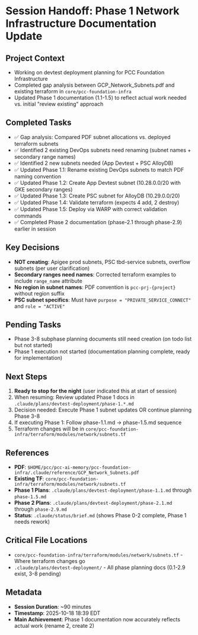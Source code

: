 # Session Handoff: Phase 1 Network Infrastructure Documentation Update

## Project Context
- Working on devtest deployment planning for PCC Foundation Infrastructure
- Completed gap analysis between GCP_Network_Subnets.pdf and existing terraform in `core/pcc-foundation-infra`
- Updated Phase 1 documentation (1.1-1.5) to reflect actual work needed vs. initial "review existing" approach

## Completed Tasks
- ✅ Gap analysis: Compared PDF subnet allocations vs. deployed terraform subnets
- ✅ Identified 2 existing DevOps subnets need renaming (subnet names + secondary range names)
- ✅ Identified 2 new subnets needed (App Devtest + PSC AlloyDB)
- ✅ Updated Phase 1.1: Rename existing DevOps subnets to match PDF naming convention
- ✅ Updated Phase 1.2: Create App Devtest subnet (10.28.0.0/20 with GKE secondary ranges)
- ✅ Updated Phase 1.3: Create PSC subnet for AlloyDB (10.29.0.0/20)
- ✅ Updated Phase 1.4: Validate terraform (expects 4 add, 2 destroy)
- ✅ Updated Phase 1.5: Deploy via WARP with correct validation commands
- ✅ Completed Phase 2 documentation (phase-2.1 through phase-2.9) earlier in session

## Key Decisions
- **NOT creating**: Apigee prod subnets, PSC tbd-service subnets, overflow subnets (per user clarification)
- **Secondary ranges need names**: Corrected terraform examples to include `range_name` attribute
- **No region in subnet names**: PDF convention is `pcc-prj-{project}` without region suffix
- **PSC subnet specifics**: Must have `purpose = "PRIVATE_SERVICE_CONNECT"` and `role = "ACTIVE"`

## Pending Tasks
- Phase 3-8 subphase planning documents still need creation (on todo list but not started)
- Phase 1 execution not started (documentation planning complete, ready for implementation)

## Next Steps
1. **Ready to stop for the night** (user indicated this at start of session)
2. When resuming: Review updated Phase 1 docs in `.claude/plans/devtest-deployment/phase-1.*.md`
3. Decision needed: Execute Phase 1 subnet updates OR continue planning Phase 3-8
4. If executing Phase 1: Follow phase-1.1.md → phase-1.5.md sequence
5. Terraform changes will be in `core/pcc-foundation-infra/terraform/modules/network/subnets.tf`

## References
- **PDF**: `$HOME/pcc/pcc-ai-memory/pcc-foundation-infra/.claude/reference/GCP_Network_Subnets.pdf`
- **Existing TF**: `core/pcc-foundation-infra/terraform/modules/network/subnets.tf`
- **Phase 1 Plans**: `.claude/plans/devtest-deployment/phase-1.1.md` through `phase-1.5.md`
- **Phase 2 Plans**: `.claude/plans/devtest-deployment/phase-2.1.md` through `phase-2.9.md`
- **Status**: `.claude/status/brief.md` (shows Phase 0-2 complete, Phase 1 needs rework)

## Critical File Locations
- `core/pcc-foundation-infra/terraform/modules/network/subnets.tf` - Where terraform changes go
- `.claude/plans/devtest-deployment/` - All phase planning docs (0.1-2.9 exist, 3-8 pending)

## Metadata
- **Session Duration**: ~90 minutes
- **Timestamp**: 2025-10-18 18:39 EDT
- **Main Achievement**: Phase 1 documentation now accurately reflects actual work (rename 2, create 2)
